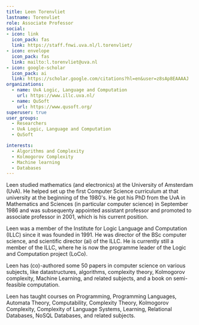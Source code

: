 ```yaml
---
title: Leen Torenvliet
lastname: Torenvliet
role: Associate Professor
social:
- icon: link
  icon_pack: fas
  link: https://staff.fnwi.uva.nl/l.torenvliet/
- icon: envelope
  icon_pack: fas
  link: mailto:l.torenvliet@uva.nl
- icon: google-scholar
  icon_pack: ai
  link: https://scholar.google.com/citations?hl=en&user=z8sAp8EAAAAJ
organizations:
  - name: UvA Logic, Language and Computation
    url: https://www.illc.uva.nl/
  - name: QuSoft
    url: https://www.qusoft.org/
superuser: true
user_groups:
  - Researchers
  - UvA Logic, Language and Computation
  - QuSoft

interests:
  - Algorithms and Complexity
  - Kolmogorov Complexity
  - Machine learning
  - Databases
---
```

Leen studied mathematics (and electronics) at the University of Amsterdam (UvA). He helped set up the first Computer Science curriculum at that university at the beginning of the 1980's. He got his PhD from the UvA in Mathematics and Sciences (in particular computer science) in September 1986 and was subsequenty appointed assistant professor and promoted to associate professor in 2001, which is his current position.

Leen was a member of the Institute for Logic Language and Computation (ILLC) since it was founded in 1991. He was director of the BSc computer science, and scientific director (ai) of the ILLC. He is currently still a member of the ILLC, where he is now the programme leader of the Logic and Computation project (LoCo).

Leen has (co)-authored some 50 papers in computer science on various subjects, like datastructures, algorithms, complexity theory, Kolmogorov complexity, Machine Learning, and related subjects, and a book on semi-feasible computation.

Leen has taught courses on Programming, Programming Languages, Automata Theory, Computability, Complexity Theory, Kolmogorov Complexity, Complexity of Language Systems, Learning, Relational Databases, NoSQL Databases, and related subjects.

